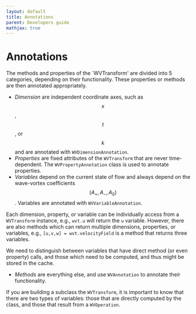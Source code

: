 ```yaml
---
layout: default
title: Annotations
parent: Developers guide
mathjax: true
---
```


#  Annotations

The methods and properties of the `WVTransform' are divided into 5 categories, depending on their functionality. These properties or methods are then annotated appropriately.

- *Dimension* are independent coordinate axes, such as $$x$$, $$t$$, or $$k$$ and are annotated with `WVDimensionAnnotation`.
- *Properties* are fixed attributes of the `WVTransform` that are never time-dependent. The `WVPropertyAnnotation` class is used to annotate properties.
- *Variables* depend on the current state of flow and always depend on the wave-vortex coefficients $$(A_+, A_-, A_0)$$. Variables are annotated with `WVVariableAnnotation`.

Each dimension, property, or variable can be individually access from a `WVTransform` instance, e.g., `wvt.u` will return the `u` variable. However, there are also methods which can return multiple dimensions, properties, or variables, e.g., `[u,v,w] = wvt.velocityField` is a method that returns three variables.

We need to distinguish between variables that have direct method (or even property) calls, and those which need to be computed, and thus might be stored in the cache.

- *Methods* are everything else, and use `WVAnnotation` to annotate their functionality.

If you are building a subclass the `WVTransform`, it is important to know that there are two types of variables: those that are directly computed by the class, and those that result from a `WVOperation`.

